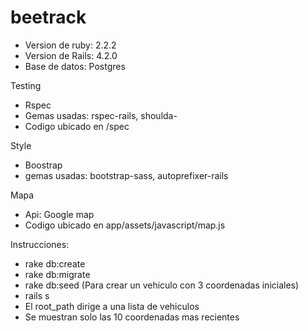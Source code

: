 # beetrack

- Version de ruby: 2.2.2
- Version de Rails: 4.2.0
- Base de datos: Postgres

Testing
  - Rspec
  - Gemas usadas: rspec-rails, shoulda-
  - Codigo ubicado en /spec

Style
  - Boostrap
  - gemas usadas: bootstrap-sass, autoprefixer-rails

Mapa
  - Api: Google map
  - Codigo ubicado en app/assets/javascript/map.js


Instrucciones:
  - rake db:create
  - rake db:migrate
  - rake db:seed  (Para crear un vehiculo con 3 coordenadas iniciales)
  - rails s
  - El root_path dirige a una lista de vehiculos
  - Se muestran solo las 10 coordenadas mas recientes
